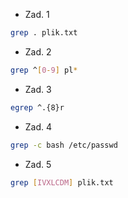 * Zad. 1
```sh
grep . plik.txt
```

* Zad. 2
```sh
grep ^[0-9] pl*
```

* Zad. 3
```sh
egrep ^.{8}r
```

* Zad. 4
```sh
grep -c bash /etc/passwd
```

* Zad. 5
```sh
grep [IVXLCDM] plik.txt
```
